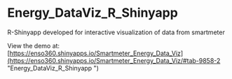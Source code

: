 # Energy_DataViz_R_Shinyapp
R-Shinyapp developed for interactive visualization of data from smartmeter

View the demo at: [https://enso360.shinyapps.io/Smartmeter_Energy_Data_Viz](https://enso360.shinyapps.io/Smartmeter_Energy_Data_Viz/#tab-9858-2 "Energy_DataViz_R_Shinyapp
")
